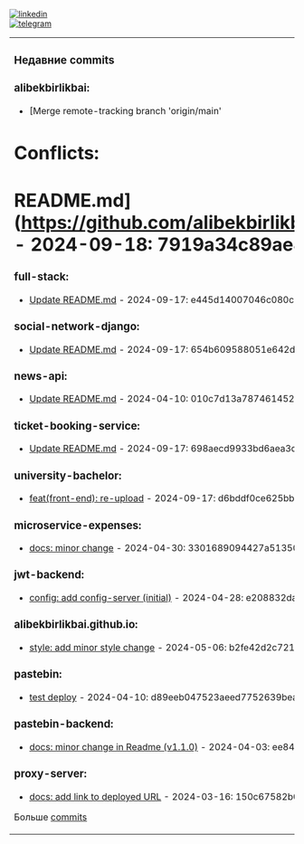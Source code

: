[![linkedin](https://img.shields.io/badge/-Alibek_Birlikbai-161616?style=flat-square&labelColor=161616&logo=LinkedIn&logoColor=white&color=161616)](https://www.linkedin.com/in/alibek-birlikbai/)  
[![telegram](https://img.shields.io/badge/-@alibekbirlikbai-161616?style=flat-square&labelColor=161616&logo=Telegram&logoColor=white&color=161616)](https://t.me/alibekbirlikbai)  


<table><tr><td valign="top" width="33%">

### Недавние commits
<!-- recent_commits starts -->
### alibekbirlikbai:
- [Merge remote-tracking branch 'origin/main'

# Conflicts:
#	README.md](https://github.com/alibekbirlikbai/alibekbirlikbai/commit/7919a34c89ae80297c8a13f6af3c96e9fd28d9c0) - 2024-09-18: 7919a34c89ae80297c8a13f6af3c96e9fd28d9c0

### full-stack:
- [Update README.md](https://github.com/alibekbirlikbai/full-stack/commit/e445d14007046c080c2a475ce0d599d8b27203d7) - 2024-09-17: e445d14007046c080c2a475ce0d599d8b27203d7

### social-network-django:
- [Update README.md](https://github.com/alibekbirlikbai/social-network-django/commit/654b609588051e642d79393b2854a0411ef9e719) - 2024-09-17: 654b609588051e642d79393b2854a0411ef9e719

### news-api:
- [Update README.md](https://github.com/alibekbirlikbai/news-api/commit/010c7d13a787461452fccdfbd1e9fdfd082a3180) - 2024-04-10: 010c7d13a787461452fccdfbd1e9fdfd082a3180

### ticket-booking-service:
- [Update README.md](https://github.com/alibekbirlikbai/ticket-booking-service/commit/698aecd9933bd6aea3de82af3f0dbf2cb4e15f49) - 2024-09-17: 698aecd9933bd6aea3de82af3f0dbf2cb4e15f49

### university-bachelor:
- [feat(front-end): re-upload](https://github.com/alibekbirlikbai/university-bachelor/commit/d6bddf0ce625bbc2882a7c122630615912c7fb81) - 2024-09-17: d6bddf0ce625bbc2882a7c122630615912c7fb81

### microservice-expenses:
- [docs: minor change](https://github.com/alibekbirlikbai/microservice-expenses/commit/3301689094427a513501fd1828f66ef4bc3dd838) - 2024-04-30: 3301689094427a513501fd1828f66ef4bc3dd838

### jwt-backend:
- [config: add config-server (initial)](https://github.com/alibekbirlikbai/jwt-backend/commit/e208832daf3fbeb65d648204bf8eddd28fae1d48) - 2024-04-28: e208832daf3fbeb65d648204bf8eddd28fae1d48

### alibekbirlikbai.github.io:
- [style: add minor style change](https://github.com/alibekbirlikbai/alibekbirlikbai.github.io/commit/b2fe42d2c721fbe6485dcb80d5f31c64091a34ea) - 2024-05-06: b2fe42d2c721fbe6485dcb80d5f31c64091a34ea

### pastebin:
- [test deploy](https://github.com/alibekbirlikbai/pastebin/commit/d89eeb047523aeed7752639beaa82effb86fc922) - 2024-04-10: d89eeb047523aeed7752639beaa82effb86fc922

### pastebin-backend:
- [docs: minor change in Readme (v1.1.0)](https://github.com/alibekbirlikbai/pastebin-backend/commit/ee84106366d477c69128100efc35d4bb58443fa8) - 2024-04-03: ee84106366d477c69128100efc35d4bb58443fa8

### proxy-server:
- [docs: add link to deployed URL](https://github.com/alibekbirlikbai/proxy-server/commit/150c67582b00233b8e7eb7b18a55e0e4f0f7efdc) - 2024-03-16: 150c67582b00233b8e7eb7b18a55e0e4f0f7efdc
<!-- recent_commits ends -->
Больше [commits](https://github.com/alibekbirlikbai/alibekbirlikbai/blob/main/commits.md)
</td><td valign="top" width="34%">

### Недавние pull-requests
<!-- recent_pull_requests starts -->
[_2.1_front](https://github.com/alibekbirlikbai/ticket-booking-service/pull/7) - 2022-07-27
<!-- recent_pull_requests ends -->
Больше [pull-requests](https://github.com/alibekbirlikbai/alibekbirlikbai/blob/main/pull_requests.md)
</td><td valign="top" width="33%">

### Недавние releases
<!-- recent_releases starts -->
[alibekbirlikbai.github.io v1.1 (Sidebar position-sticky)](https://github.com/alibekbirlikbai/alibekbirlikbai.github.io/releases/tag/v1.1) - 2024-03-16

[pastebin-backend v1.1.0](https://github.com/alibekbirlikbai/pastebin-backend/releases/tag/v1.1.0) - 2024-03-23
<!-- recent_releases ends -->
Больше [releases](https://github.com/alibekbirlikbai/alibekbirlikbai/blob/main/releases.md)
</td></tr></table>
